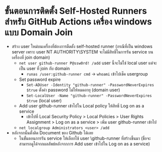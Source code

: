 # ขั้นตอนการติดตั้ง Self-Hosted Runners สำหรับ GitHub Actions เครื่อง windows แบบ Domain Join

- สร้าง user ใหม่บนเครื่องที่ต้องการตืดตั้ง self-hosted runner (กรณีที่เป็น windows server เพราะ user NT AUTHORITY\SYSTEM จะไม่มีสิทธิ์ในการรัน service บนเครื่องที่ join domain)
  - `net user github-runner P@ssw0rd! /add` user นี้จะไม่ใช่ local user แต่จะเป็น user ที่ join กับ domain
    - `runas /user:github-runner cmd` -> `whoami` เข้าไปเช็ค usergroup
  - Set password expire
    - `Set-ADUser -Identity "github-runner" -PasswordNeverExpires $true` ตั้งค่า password ไม่ให้หมดอายุ (domain user)
    - `Set-LocalUser -Name "github-runner" -PasswordNeverExpires $true` (local user)
  - Add user github-runner เข้าไปใน Local policy ให้สิทธิ์ Log on as a service
    - เข้าไปที่ Local Security Policy > Local Policies > User Rights Assignment > Log on as a service > เพิ่ม user github-runner เข้าไป
  - `net localgroup Administrators <user> /add`
- หลังจากนั้นตั้งติด Document ของ Github ได้เลย
  - ในขั้นตอนการรัน service ให้เลือกใช้ user <Domain>\github-runner ที่สร้างขึ้นมา (ชื่อจะสามารถดูได้จากผลลัพธ์หลังจากการ Add user เข้าไปใน Log on as a service)
